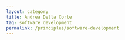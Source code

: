 ```yaml
---
layout: category
title: Andrea Della Corte
tag: software development
permalink: /principles/software-development
---
```


